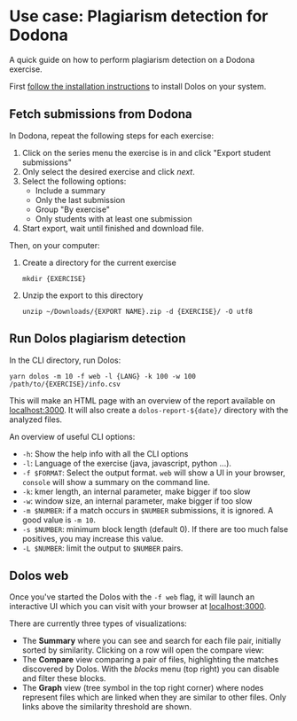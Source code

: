 # Use case: Plagiarism detection for Dodona

A quick guide on how to perform plagiarism detection on a Dodona exercise.

First [follow the installation instructions](./cli/README.md#Installation) to
install Dolos on your system.

## Fetch submissions from Dodona

In Dodona, repeat the following steps for each exercise:

1. Click on the series menu the exercise is in and click "Export student submissions"
2. Only select the desired exercise and click _next_.
3. Select the following options:
    - Include a summary
    - Only the last submission
    - Group "By exercise"
    - Only students with at least one submission
4. Start export, wait until finished and download file.

Then, on your computer:

1. Create a directory for the current exercise
    ```
    mkdir {EXERCISE}
    ```
2. Unzip the export to this directory
    ```
    unzip ~/Downloads/{EXPORT NAME}.zip -d {EXERCISE}/ -O utf8
    ```

## Run Dolos plagiarism detection

In the CLI directory, run Dolos:

```
yarn dolos -m 10 -f web -l {LANG} -k 100 -w 100 /path/to/{EXERCISE}/info.csv
```

This will make an HTML page with an overview of the report available on [localhost:3000](http://localhost:3000). It will also create a `dolos-report-${date}/` directory with the analyzed files.

An overview of useful CLI options:
- `-h`: Show the help info with all the CLI options
- `-l`: Language of the exercise (java, javascript, python ...).
- `-f $FORMAT`: Select the output format. `web` will show a UI in your browser, `console` will show a summary on the command line.
- `-k`: kmer length, an internal parameter, make bigger if too slow
- `-w`: window size, an internal parameter, make bigger if too slow
- `-m $NUMBER`: if a match occurs in `$NUMBER` submissions, it is ignored. A good value is `-m 10`.
- `-s $NUMBER`: minimum block length (default 0). If there are too much false positives, you may increase this value.
- `-L $NUMBER`: limit the output to `$NUMBER` pairs.

## Dolos web

Once you've started the Dolos with the `-f web` flag, it will launch an interactive UI which you can visit with your browser at [localhost:3000](http://localhost:3000).

There are currently three types of visualizations:
- The **Summary** where you can see and search for each file pair, initially sorted by similarity. Clicking on a row will open the compare view:
- The **Compare** view comparing a pair of files, highlighting the matches discovered by Dolos. With the _blocks_ menu (top right) you can disable and filter these blocks.
- The **Graph** view (tree symbol in the top right corner) where nodes represent files which are linked when they are similar to other files. Only links above the similarity threshold are shown.
